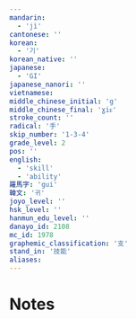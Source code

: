 ```yaml
---
mandarin:
  - 'jì'
cantonese: ''
korean:
  - '기'
korean_native: ''
japanese:
  - 'GI'
japanese_nanori: ''
vietnamese:
middle_chinese_initial: 'g'
middle_chinese_final: 'ɣiᴇ'
stroke_count: ''
radical: '手'
skip_number: '1-3-4'
grade_level: 2
pos: ''
english:
  - 'skill'
  - 'ability'
羅馬字: 'gui'
韓文: '귀'
joyo_level: ''
hsk_level: ''
hanmun_edu_level: ''
danayo_id: 2108
mc_id: 1978
graphemic_classification: '支'
stand_in: '技能'
aliases:
---
```


# Notes
